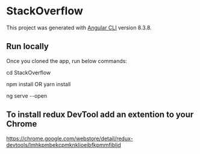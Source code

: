 # StackOverflow

This project was generated with [Angular CLI](https://github.com/angular/angular-cli) version 8.3.8.

## Run locally

Once you cloned the app, run below commands:

cd StackOverflow

npm install OR yarn install

ng serve --open


## To install redux DevTool add an extention to your Chrome

https://chrome.google.com/webstore/detail/redux-devtools/lmhkpmbekcpmknklioeibfkpmmfibljd



